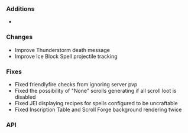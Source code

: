 ### Additions
- 
### Changes
- Improve Thunderstorm death message
- Improve Ice Block Spell projectile tracking
### Fixes
- Fixed friendlyfire checks from ignoring server pvp
- Fixed the possibility of "None" scrolls generating if all scroll loot is disabled
- Fixed JEI displaying recipes for spells configured to be uncraftable
- Fixed Inscription Table and Scroll Forge background rendering twice

### API


